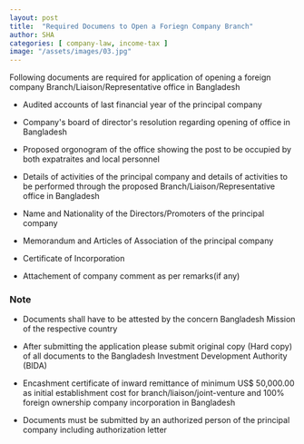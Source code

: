 ```yaml
---
layout: post
title:  "Required Documens to Open a Foriegn Company Branch"
author: SHA
categories: [ company-law, income-tax ]
image: "/assets/images/03.jpg"
---
```

Following documents are required for application of opening a foreign company Branch/Liaison/Representative office in Bangladesh

- Audited accounts of last financial year of the principal company

- Company's board of director's resolution regarding opening of office in Bangladesh

- Proposed orgonogram of the office showing the post to be occupied by both expatraites and local personnel

- Details of activities of the principal company and details of activities to be performed through the proposed Branch/Liaison/Representative office in Bangladesh

- Name and Nationality of the Directors/Promoters of the principal company

- Memorandum and Articles of Association of the principal company

- Certificate of Incorporation

- Attachement of company comment as per remarks(if any) 

### Note

- Documents shall have to be attested by the concern Bangladesh Mission of the respective country

- After submitting the application please submit original copy (Hard copy) of all documents to the Bangladesh Investment Development Authority (BIDA)

- Encashment certificate of inward remittance of minimum US$ 50,000.00 as initial establishment cost for branch/liaison/joint-venture and 100% foreign ownership company incorporation in Bangladesh

- Documents must be submitted by an authorized person of the principal company including authorization letter
